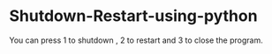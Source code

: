 # Shutdown-Restart-using-python
You can press 1 to shutdown , 2 to restart and 3 to close the program. 
